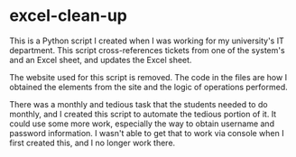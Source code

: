 # excel-clean-up
This is a Python script I created when I was working for my university's IT department.
This script cross-references tickets from one of the system's and an Excel sheet, and updates
the Excel sheet.

The website used for this script is removed. The code in the files are how I obtained
the elements from the site and the logic of operations performed.

There was a monthly and tedious task that the students needed to do monthly, and I created
this script to automate the tedious portion of it. It could use some more work, especially
the way to obtain username and password information. I wasn't able to get that to work via
console when I first created this, and I no longer work there.